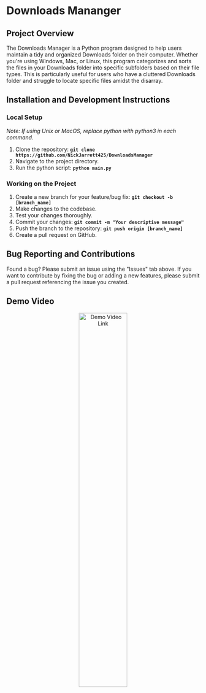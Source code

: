 # Downloads Mananger

## Project Overview
The Downloads Manager is a Python program designed to help users maintain a tidy and organized Downloads folder on their computer. Whether you're using Windows, Mac, or Linux, this program categorizes and sorts the files in your Downloads folder into specific subfolders based on their file types. This is particularly useful for users who have a cluttered Downloads folder and struggle to locate specific files amidst the disarray.


## Installation and Development Instructions
### Local Setup
_Note: If using Unix or MacOS, replace python with python3 in each command._
1. Clone the repository: **`git clone https://github.com/NickJarrett425/DownloadsManager`**
2. Navigate to the project directory.
3. Run the python script: **`python main.py`**

### Working on the Project
1. Create a new branch for your feature/bug fix: **`git checkout -b [branch_name]`**
2. Make changes to the codebase.
3. Test your changes thoroughly.
4. Commit your changes: **`git commit -m "Your descriptive message"`**
5. Push the branch to the repository: **`git push origin [branch_name]`**
6. Create a pull request on GitHub.

## Bug Reporting and Contributions
Found a bug? Please submit an issue using the "Issues" tab above. If you want to contribute by fixing the bug or adding a new features, please submit a pull request referencing the issue you created.

## Demo Video
<p align="center">
  <a href="https://youtu.be/o7jhCxj4J4II">
    <img src="https://github.com/NickJarrett425/DriversOnly/DownloadsIcon.PNG" alt="Demo Video Link" width="50%">
  </a>
</p>
